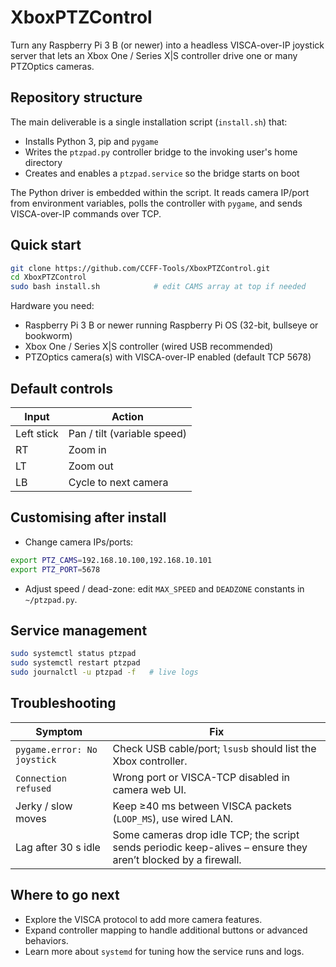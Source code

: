 # XboxPTZControl

Turn any Raspberry Pi 3 B (or newer) into a headless VISCA-over-IP joystick server that lets an Xbox One / Series X|S controller drive one or many PTZOptics cameras.

## Repository structure

The main deliverable is a single installation script (`install.sh`) that:

- Installs Python 3, pip and `pygame`
- Writes the `ptzpad.py` controller bridge to the invoking user's home directory
- Creates and enables a `ptzpad.service` so the bridge starts on boot

The Python driver is embedded within the script. It reads camera IP/port from environment variables, polls the controller with `pygame`, and sends VISCA-over-IP commands over TCP.

## Quick start

```bash
git clone https://github.com/CCFF-Tools/XboxPTZControl.git
cd XboxPTZControl
sudo bash install.sh            # edit CAMS array at top if needed
```

Hardware you need:

- Raspberry Pi 3 B or newer running Raspberry Pi OS (32-bit, bullseye or bookworm)
- Xbox One / Series X|S controller (wired USB recommended)
- PTZOptics camera(s) with VISCA-over-IP enabled (default TCP 5678)

## Default controls

| Input | Action |
|-------|--------|
| Left stick | Pan / tilt (variable speed) |
| RT | Zoom in |
| LT | Zoom out |
| LB | Cycle to next camera |

## Customising after install

- Change camera IPs/ports:

```bash
export PTZ_CAMS=192.168.10.100,192.168.10.101
export PTZ_PORT=5678
```

- Adjust speed / dead-zone: edit `MAX_SPEED` and `DEADZONE` constants in `~/ptzpad.py`.

## Service management

```bash
sudo systemctl status ptzpad
sudo systemctl restart ptzpad
sudo journalctl -u ptzpad -f   # live logs
```

## Troubleshooting

| Symptom | Fix |
|---------|-----|
| `pygame.error: No joystick` | Check USB cable/port; `lsusb` should list the Xbox controller. |
| `Connection refused` | Wrong port or VISCA-TCP disabled in camera web UI. |
| Jerky / slow moves | Keep ≥40 ms between VISCA packets (`LOOP_MS`), use wired LAN. |
| Lag after 30 s idle | Some cameras drop idle TCP; the script sends periodic keep-alives – ensure they aren’t blocked by a firewall. |

## Where to go next

- Explore the VISCA protocol to add more camera features.
- Expand controller mapping to handle additional buttons or advanced behaviors.
- Learn more about `systemd` for tuning how the service runs and logs.

